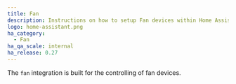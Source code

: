 ```yaml
---
title: Fan
description: Instructions on how to setup Fan devices within Home Assistant.
logo: home-assistant.png
ha_category:
  - Fan
ha_qa_scale: internal
ha_release: 0.27
---
```


The `fan` integration is built for the controlling of fan devices.
